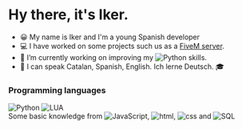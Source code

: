 # Hy there, it's Iker.

- 😀 My name is Iker and I'm a young Spanish developer
- 💻 I have worked on some projects such us as a [FiveM server](https://fivem.net/).
- 🔭 I’m currently working on improving my ![Python](https://img.shields.io/badge/-Python-000?&logo=Python) skills.
- 💬 I can speak Catalan, Spanish, English. Ich lerne Deutsch. 🎓
### Programming languages
![Python](https://img.shields.io/badge/-Python-000?&logo=Python)
![LUA](https://img.shields.io/badge/-Lua-000?&logo=LUA)
<br>
Some basic knowledge from ![JavaScript](https://img.shields.io/badge/-JavaScript-000?&logo=JavaScript), ![html](https://img.shields.io/badge/-html-000?&logo=html5), ![css](https://img.shields.io/badge/-css-000?&logo=css3) and ![SQL](https://img.shields.io/badge/-SQL-000?&logo=MySQL)
